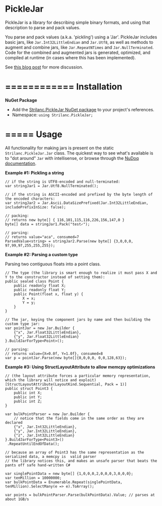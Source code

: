 PickleJar
=========

PickleJar is a library for describing simple binary formats, and using that description to parse and pack values.

You parse and pack values (a.k.a. 'pickling') using a 'Jar'.
PickleJar includes basic jars, like `Jar.Int32LittleEndian` and `Jar.Utf8`, as well as methods to augment and combine jars, like `Jar.RepeatNTimes` and `Jar.NullTerminated`.
Code for the combined and augmented jars is generated, optimized, and compiled at runtime (in cases where this has been implemented).

See [this blog post](http://twistedoakstudios.com/blog/Post4708_optimizing-a-parser-combinator-into-a-memcpy) for more discussion.

============
Installation
============

**NuGet Package**

- Add the [Strilanc.PickleJar NuGet package](https://www.nuget.org/packages/Strilanc.PickleJar/) to your project's references.
- Namespace: `using Strilanc.PickleJar;`

=====
Usage
=====

All functionality for making jars is present on the static `Strilanc.PickleJar.Jar` class.
The quickest way to see what's available is to "dot around" `Jar` with intellisense, or browse through the [NuDoq documentation](http://www.nudoq.org/#!/Packages/Strilanc.PickleJar/PickleJar/Jar).

**Example #1: Pickling a string**

```CSharp
// if the string is UTF8-encoded and null-terminated:
var stringJar1 = Jar.Utf8.NullTerminated();

// if the string is ASCII-encoded and prefixed by the byte length of the encoded characters:
var stringJar2 = Jar.Ascii.DataSizePrefixed(Jar.Int32LittleEndian, includePrefixInSize: false);

// packing:
// returns new byte[] { 116,101,115,116,226,156,147,0 }
byte[] data = stringJar1.Pack("test✓");

// parsing:
// returns value="aca", consumed=7
ParsedValue<string> = stringJar2.Parse(new byte[] {3,0,0,0, 97,99,97,255,255,255});
```

**Example #2: Parsing a custom type**

Parsing two contiguous floats into a point class.

```CSharp
// The type (the library is smart enough to realize it must pass X and Y to the constructor instead of setting them):
public sealed class Point {
    public readonly float X;
    public readonly float Y;
    public Point(float x, float y) {
        X = x;
        Y = y;
    }
}

// The jar, keying the component jars by name and then building the custom type jar:
var pointJar = new Jar.Builder {
    {"x", Jar.Float32LittleEndian},
    {"y", Jar.Float32LittleEndian}
}.BuildJarForType<Point>();

// parsing:
// returns value={X=0.0f, Y=1.0f}, consumed=8
var p = pointJar.Parse(new byte[]{0,0,0,0, 0,0,128,63});
```

**Example #3: Using StructLayoutAttribute to allow memcpy optimizations**

```CSharp
// (the layout attribute forces a particular memory representation, which the library will notice and exploit)
[StructLayoutAttribute(LayoutKind.Sequential, Pack = 1)]
public struct Point3 {
    public int X;
    public int Y;
    public int Z;
}

var bulkPointParser = new Jar.Builder {
    // notice that the fields come in the same order as they are declared
    {"x", Jar.Int32LittleEndian},
    {"y", Jar.Int32LittleEndian},
    {"z", Jar.Int32LittleEndian}
}.BuildJarForType<Point3>()
 .RepeatUntilEndOfData();

// because an array of Point3 has the same representation as the serialized data, a memcpy is  valid parser
// the library notices this, and makes an unsafe parser that beats the pants off safe hand-written C#

var singlePointData = new byte[] {1,0,0,0,2,0,0,0,3,0,0,0};
var tenMillion = 10000000;
var bulkPointData = Enumerable.Repeat(singlePointData, tenMillion).SelectMany(e => e).ToArray();
    
var points = bulkPointParser.Parse(bulkPointData).Value; // parses at about 1GB/s
```
    
